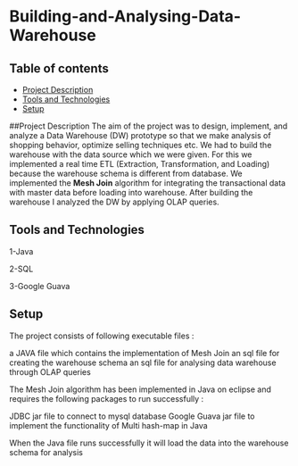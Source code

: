 # Building-and-Analysing-Data-Warehouse

## Table of contents
* [Project Description](#project_description)
* [Tools and Technologies](#tools_and_technologies)
* [Setup](#setup)

##Project Description
The aim of the project was to design, implement, and analyze a Data Warehouse (DW) prototype so that we make analysis of shopping behavior, optimize selling techniques etc. We had to build the warehouse with the data source which we were given. For this we implemented a real time ETL (Extraction, Transformation, and Loading) because the warehouse schema is different from database. We implemented the **Mesh Join** algorithm for integrating the transactional data with master data before loading into warehouse. After building the warehouse I analyzed the DW by applying OLAP queries.

## Tools and Technologies
1-Java

2-SQL

3-Google Guava

## Setup
The project consists of following executable files :

a JAVA file which contains the implementation of Mesh Join
an sql file for creating the warehouse schema
an sql file for analysing data warehouse through OLAP queries


The Mesh Join algorithm has been implemented in Java on eclipse and requires the following packages to run successfully :

JDBC jar file to connect to mysql database
Google Guava jar file to implement the functionality of Multi hash-map in Java

When the Java file runs successfully it will load the data into the warehouse schema for analysis
